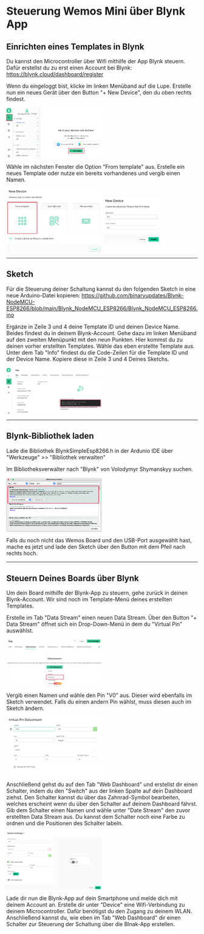 # Steuerung Wemos Mini über Blynk App

## Einrichten eines Templates in Blynk

Du kannst den Microcontroller über Wifi mithilfe der App Blynk steuern. Dafür erstellst du zu erst einen Account bei Blynk: https://blynk.cloud/dashboard/register

Wenn du eingeloggt bist, klicke im linken Menüband auf die Lupe. Erstelle nun ein neues Gerät über den Button "+ New Device", den du oben rechts findest. 

<img align="center" width="50%" src="Images/blynk_add-new-device_01.png">

Wähle im nächsten Fenster die Option "From template" aus. Erstelle ein neues Template oder nutze ein bereits vorhandenes und vergib einen Namen.

<img align="center" width="50%" src="Images/blynk_add-new-device_02.png">

<img align="center" width="30%" src="Images/blynk_add-new-device_03.png">

-----

## Sketch

Für die Steuerung deiner Schaltung kannst du den folgenden Sketch in eine neue Arduino-Datei kopieren:
https://github.com/binaryupdates/Blynk-NodeMCU-ESP8266/blob/main/Blynk_NodeMCU_ESP8266/Blynk_NodeMCU_ESP8266.ino

Ergänze in Zeile 3 und 4 deine Template ID und deinen Device Name. Beides findest du in deinem Blynk-Account. Gehe dazu im linken Menüband auf den zweiten Menüpunkt mit den neun Punkten. Hier kommst du zu deinen vorher erstellten Templates. Wähle das eben erstellte Template aus. Unter dem Tab "Info" findest du die Code-Zeilen für die Template ID und der Device Name. Kopiere diese in Zeile 3 und 4 Deines Sketchs.

<img align="center" width="50%" src="Images/blynk_copy-code_01.png">


-----

## Blynk-Bibliothek laden

Lade die Bibliothek BlynkSimpleEsp8266.h in der Ardunio IDE über "Werkzeuge" >> "Bibliothek verwalten" 

Im Bibliotheksverwalter nach "Blynk" von Volodymyr Shymanskyy suchen.

<img align="center" width="50%" src="Images/blynk_bibliothek.png">

Falls du noch nicht das Wemos Board und den USB-Port ausgewählt hast, mache es jetzt und lade den Sketch über den Button mit dem Pfeil nach rechts hoch.

-----

## Steuern Deines Boards über Blynk

Um dein Board mithilfe der Blynk-App zu steuern, gehe zurück in deinen Blynk-Account. Wir sind noch im Template-Menü deines erstellten Templates.

Erstelle im Tab "Data Stream" einen neuen Data Stream. Über den Button "+ Data Stream" öffnet sich ein Drop-Down-Menü in dem du "Virtual Pin" auswählst.

<img align="center" width="50%" src="Images/blynk_add-data-stream_01.png">

Vergib einen Namen und wähle den Pin "V0" aus. Dieser wird ebenfalls im Sketch verwendet. Falls du einen andern Pin wählst, muss diesen auch im Sketch ändern.

<img align="center" width="50%" src="Images/blynk_add-data-stream_02.png">

Anschließend gehst du auf den Tab "Web Dashboard" und erstellst dir einen Schalter, indem du den "Switch" aus der linken Spalte auf dein Dashboard ziehst. Den Schalter kannst du über das Zahnrad-Symbol bearbeiten, welches erscheint wenn du über den Schalter auf deinem Dashboard fährst. Gib dem Schalter einen Namen und wähle unter "Date Stream" den zuvor erstellten Data Stream aus. Du kannst dem Schalter noch eine Farbe zu ordnen und die Positionen des Schalter labeln.

<img align="center" width="50%" src="Images/blynk_web-dashboard.png">

Lade dir nun die Blynk-App auf dein Smartphone und melde dich mit deinem Account an. Erstelle dir unter "Device" eine Wifi-Verbindung zu deinem Microcontroller. Dafür benötigst du den Zugang zu deinem WLAN. Anschließend kannst du, wie eben im Tab "Web Dashboard" dir einen Schalter zur Steuerung der Schaltung über die Blnak-App erstellen.






